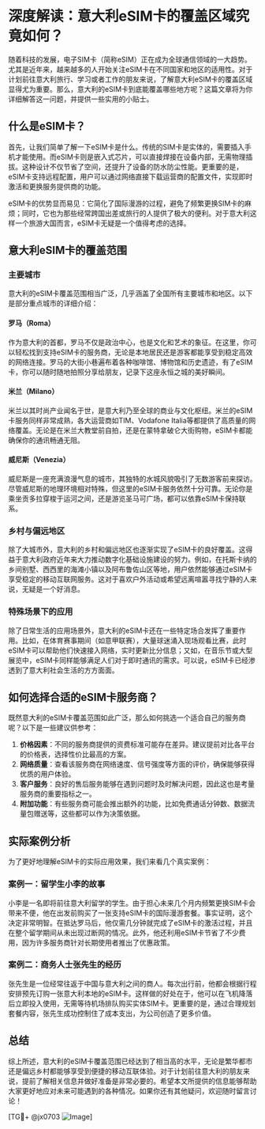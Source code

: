 # 深度解读：意大利eSIM卡的覆盖区域究竟如何？

随着科技的发展，电子SIM卡（简称eSIM）正在成为全球通信领域的一大趋势。尤其是近年来，越来越多的人开始关注eSIM卡在不同国家和地区的适用性。对于计划前往意大利旅行、学习或者工作的朋友来说，了解意大利eSIM卡的覆盖区域显得尤为重要。那么，意大利的eSIM卡到底能覆盖哪些地方呢？这篇文章将为你详细解答这一问题，并提供一些实用的小贴士。

## 什么是eSIM卡？

首先，让我们简单了解一下eSIM卡是什么。传统的SIM卡是实体的，需要插入手机才能使用。而eSIM卡则是嵌入式芯片，可以直接焊接在设备内部，无需物理插拔。这种设计不仅节省了空间，还提升了设备的防水防尘性能。更重要的是，eSIM卡支持远程配置，用户可以通过网络直接下载运营商的配置文件，实现即时激活和更换服务提供商的功能。

eSIM卡的优势显而易见：它简化了国际漫游的过程，避免了频繁更换SIM卡的麻烦；同时，它也为那些经常跨国出差或旅行的人提供了极大的便利。对于意大利这样一个旅游大国而言，eSIM卡无疑是一个值得考虑的选择。

## 意大利eSIM卡的覆盖范围

### 主要城市

意大利的eSIM卡覆盖范围相当广泛，几乎涵盖了全国所有主要城市和地区。以下是部分重点城市的详细介绍：

#### 罗马（Roma）

作为意大利的首都，罗马不仅是政治中心，也是文化和艺术的象征。在这里，你可以轻松找到支持eSIM卡的服务商，无论是本地居民还是游客都能享受到稳定高效的网络连接。罗马的大街小巷遍布着各种咖啡馆、博物馆和历史遗迹，有了eSIM卡，你可以随时随地拍照分享给朋友，记录下这座永恒之城的美好瞬间。

#### 米兰（Milano）

米兰以其时尚产业闻名于世，是意大利乃至全球的商业与文化枢纽。米兰的eSIM卡服务同样非常成熟，各大运营商如TIM、Vodafone Italia等都提供了高质量的网络覆盖。无论是在米兰大教堂前自拍，还是在蒙特拿破仑大街购物，eSIM卡都能确保你的通讯畅通无阻。

#### 威尼斯（Venezia）

威尼斯是一座充满浪漫气息的城市，其独特的水城风貌吸引了无数游客前来探访。尽管威尼斯的地理环境相对特殊，但这里的eSIM卡服务依然十分可靠。无论你是乘坐贡多拉穿梭于运河之间，还是游览圣马可广场，都可以依靠eSIM卡保持联系。

### 乡村与偏远地区

除了大城市外，意大利的乡村和偏远地区也逐渐实现了eSIM卡的良好覆盖。这得益于意大利政府近年来大力推动数字化基础设施建设的努力。例如，在托斯卡纳的乡间别墅、西西里的海滩小镇以及阿布鲁佐山区等地，用户依然能够通过eSIM卡享受稳定的移动互联网服务。这对于喜欢户外活动或希望远离喧嚣寻找宁静的人来说，无疑是一个好消息。

### 特殊场景下的应用

除了日常生活的应用场景外，意大利的eSIM卡还在一些特定场合发挥了重要作用。比如，在体育赛事期间（如意甲联赛），大量球迷涌入现场观看比赛，此时eSIM卡可以帮助他们快速接入网络，实时更新比分信息；又如，在音乐节或大型展览中，eSIM卡同样能够满足人们对于即时通讯的需求。可以说，eSIM卡已经渗透到了意大利社会生活的方方面面。

## 如何选择合适的eSIM卡服务商？

既然意大利的eSIM卡覆盖范围如此广泛，那么如何挑选一个适合自己的服务商呢？以下是一些建议供参考：

1. **价格因素**：不同的服务商提供的资费标准可能存在差异。建议提前对比各平台的价格表，选择性价比最高的方案。
2. **网络质量**：查看该服务商在网络速度、信号强度等方面的评价，确保能够获得优质的用户体验。
3. **客户服务**：良好的售后服务能够在遇到问题时及时解决问题，因此这也是考量服务商的重要指标之一。
4. **附加功能**：有些服务商可能会推出额外的功能，比如免费通话分钟数、数据流量包赠送等，这些都可以作为决策依据。

## 实际案例分析

为了更好地理解eSIM卡的实际应用效果，我们来看几个真实案例：

### 案例一：留学生小李的故事

小李是一名即将前往意大利留学的学生。由于担心未来几个月内频繁更换SIM卡会带来不便，他在出发前购买了一张支持eSIM卡的国际漫游套餐。事实证明，这个决定非常明智。在抵达罗马后，他仅需几分钟就完成了eSIM卡的激活过程，并且在整个留学期间从未出现过断网的情况。此外，他还利用eSIM卡节省了不少费用，因为许多服务商针对长期使用者推出了优惠政策。

### 案例二：商务人士张先生的经历

张先生是一位经常往返于中国与意大利之间的商人。每次出行前，他都会根据行程安排预先订购一张意大利本地的eSIM卡。这样做的好处在于，他可以在飞机降落后立即投入使用，无需等待机场排队购买实体SIM卡。更重要的是，通过合理规划套餐内容，张先生成功控制住了成本支出，为公司创造了更多价值。

## 总结

综上所述，意大利的eSIM卡覆盖范围已经达到了相当高的水平，无论是繁华都市还是偏远乡村都能够享受到便捷的移动互联体验。对于计划前往意大利的朋友来说，提前了解相关信息并做好准备是非常必要的。希望本文所提供的信息能够帮助大家更好地应对未来可能遇到的各种情况。如果你还有其他疑问，欢迎随时留言讨论！

[TG💪+ @jx0703 ![Image](https://github.com/user-attachments/assets/dbca1d08-cadb-493c-b0ec-ad6f7a83f270)]